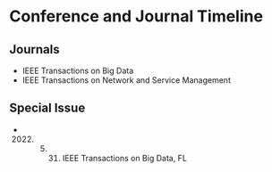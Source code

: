# Conference and Journal Timeline

## Journals

- IEEE Transactions on Big Data
- IEEE Transactions on Network and Service Management

## Special Issue

- 2022. 05. 31. IEEE Transactions on Big Data, FL
